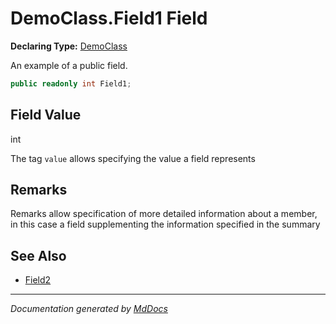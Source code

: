 # DemoClass.Field1 Field

**Declaring Type:** [DemoClass](../index.md)

An example of a public field.

```csharp
public readonly int Field1;
```

## Field Value

int

The tag `value` allows specifying the value a field represents

## Remarks

Remarks allow specification of more detailed information about a member, in this case a field supplementing the information specified in the summary

## See Also

- [Field2](Field2.md)

___

*Documentation generated by [MdDocs](https://github.com/ap0llo/mddocs)*
